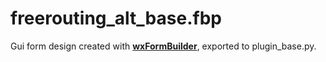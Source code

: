 # freerouting_alt_base.fbp

Gui form design created with **[wxFormBuilder](https://github.com/wxFormBuilder/wxFormBuilder)**, exported to plugin_base.py.





